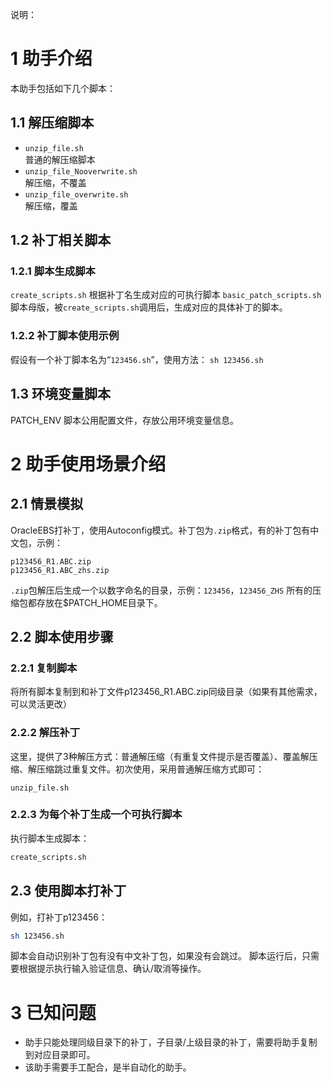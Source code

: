 说明：
# 1 助手介绍
本助手包括如下几个脚本：
## 1.1 解压缩脚本
* `unzip_file.sh`				
普通的解压缩脚本
* `unzip_file_Nooverwrite.sh`		
解压缩，不覆盖
* `unzip_file_overwrite.sh`		
解压缩，覆盖

## 1.2 补丁相关脚本
### 1.2.1 脚本生成脚本
`create_scripts.sh`		根据补丁名生成对应的可执行脚本
`basic_patch_scripts.sh`	脚本母版，被`create_scripts.sh`调用后，生成对应的具体补丁的脚本。
### 1.2.2 补丁脚本使用示例
假设有一个补丁脚本名为“`123456.sh`”，使用方法：
`sh 123456.sh`

## 1.3 环境变量脚本
PATCH_ENV
脚本公用配置文件，存放公用环境变量信息。

# 2 助手使用场景介绍
## 2.1 情景模拟
OracleEBS打补丁，使用Autoconfig模式。补丁包为`.zip`格式，有的补丁包有中文包，示例：
~~~text
p123456_R1.ABC.zip
p123456_R1.ABC_zhs.zip
~~~
`.zip`包解压后生成一个以数字命名的目录，示例：`123456`，`123456_ZHS`
所有的压缩包都存放在$PATCH_HOME目录下。
## 2.2 脚本使用步骤
### 2.2.1 复制脚本
将所有脚本复制到和补丁文件p123456_R1.ABC.zip同级目录（如果有其他需求，可以灵活更改）
### 2.2.2 解压补丁
这里，提供了3种解压方式：普通解压缩（有重复文件提示是否覆盖）、覆盖解压缩、解压缩跳过重复文件。初次使用，采用普通解压缩方式即可：
~~~shell
unzip_file.sh
~~~
### 2.2.3 为每个补丁生成一个可执行脚本
执行脚本生成脚本：
~~~bash
create_scripts.sh
~~~

## 2.3 使用脚本打补丁
例如，打补丁p123456：
~~~bash
sh 123456.sh
~~~
脚本会自动识别补丁包有没有中文补丁包，如果没有会跳过。
脚本运行后，只需要根据提示执行输入验证信息、确认/取消等操作。

# 3 已知问题
* 助手只能处理同级目录下的补丁，子目录/上级目录的补丁，需要将助手复制到对应目录即可。
* 该助手需要手工配合，是半自动化的助手。







